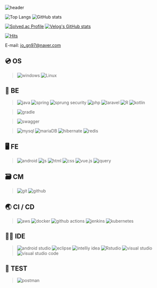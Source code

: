 

![header](https://capsule-render.vercel.app/api?type=waving&color=auto&height=300&section=header&text=GyeongNam&fontSize=90)

﻿![Top Langs](https://github-readme-stats.vercel.app/api/top-langs/?username=GyeongNam&langs_count=10&layout=compact&theme=dark)
![GitHub stats](https://github-readme-stats.vercel.app/api?username=GyeongNam&show_icons=true&theme=radical)

[![Solved.ac Profile](http://mazassumnida.wtf/api/v2/generate_badge?boj=silent97)](https://solved.ac/silent97)
[![Velog's GitHub stats](https://velog-readme-stats.vercel.app/api?name=jogn97)](https://velog.io/@jogn97/series/BootCamp)

[![Hits](https://hits.seeyoufarm.com/api/count/incr/badge.svg?url=https%3A%2F%2Fgithub.com%2FGyeongNam%2Fhit-counter&count_bg=%2379C83D&title_bg=%23555555&icon=&icon_color=%23E7E7E7&title=hits&edge_flat=false)](https://hits.seeyoufarm.com)

E-mail: jo_gn97@naver.com

## 💿 OS
> ![windows](https://img.shields.io/badge/Windows-0078D6?style=for-the-badge&logo=windows&logoColor=white)
> ![Linux](https://img.shields.io/badge/Linux-FCC624?style=for-the-badge&logo=linux&logoColor=black)

## 💾 BE
>
>![java](https://img.shields.io/badge/Java-ED8B00?style=for-the-badge&logo=openjdk&logoColor=white)
>![spring](https://img.shields.io/badge/Spring-6DB33F?style=for-the-badge&logo=spring&logoColor=white)
>![sprung security](https://img.shields.io/badge/Spring_Security-6DB33F?style=for-the-badge&logo=Spring-Security&logoColor=white)
>![php](https://img.shields.io/badge/PHP-777BB4?style=for-the-badge&logo=php&logoColor=white)
>![laravel](https://img.shields.io/badge/Laravel-FF2D20?style=for-the-badge&logo=laravel&logoColor=white)
>![R](https://img.shields.io/badge/R-276DC3?style=for-the-badge&logo=r&logoColor=white)
>![kotlin](https://img.shields.io/badge/Kotlin-0095D5?&style=for-the-badge&logo=kotlin&logoColor=white)

>
>![gradle](https://img.shields.io/badge/Gradle-02303A.svg?style=for-the-badge&logo=Gradle&logoColor=white)

>
>![swagger](https://img.shields.io/badge/-Swagger-%23Clojure?style=for-the-badge&logo=swagger&logoColor=white)

>
>![mysql](https://img.shields.io/badge/MySQL-005C84?style=for-the-badge&logo=mysql&logoColor=white)
>![mariaDB](https://img.shields.io/badge/MariaDB-003545?style=for-the-badge&logo=mariadb&logoColor=white)
>![hibernate](https://img.shields.io/badge/Hibernate-59666C?style=for-the-badge&logo=Hibernate&logoColor=white)
>![redis](https://img.shields.io/badge/redis-%23DD0031.svg?&style=for-the-badge&logo=redis&logoColor=white)


## 🖥️ FE
>
>![android](https://img.shields.io/badge/Android-3DDC84?style=for-the-badge&logo=android&logoColor=white)
>![js](https://img.shields.io/badge/JavaScript-F7DF1E?style=for-the-badge&logo=JavaScript&logoColor=white)
>![html](https://img.shields.io/badge/HTML5-E34F26?style=for-the-badge&logo=html5&logoColor=white)
>![css](https://img.shields.io/badge/CSS-239120?&style=for-the-badge&logo=css3&logoColor=white)
>![vue.js](https://img.shields.io/badge/Vue.js-35495E?style=for-the-badge&logo=vue.js&logoColor=4FC08D)
>![jquery](https://img.shields.io/badge/jQuery-0769AD?style=for-the-badge&logo=jquery&logoColor=white)

## 🗃️ CM
>
>![git](https://img.shields.io/badge/GIT-E44C30?style=for-the-badge&logo=git&logoColor=white)
>![github](https://img.shields.io/badge/GitHub-100000?style=for-the-badge&logo=github&logoColor=white)

## 🌏 CI / CD
>
>![aws](https://img.shields.io/badge/Amazon_AWS-232F3E?style=for-the-badge&logo=amazon-aws&logoColor=white)
>![docker](https://img.shields.io/badge/docker-%230db7ed.svg?style=for-the-badge&logo=docker&logoColor=white)
>![github actions](https://img.shields.io/badge/GitHub_Actions-2088FF?style=for-the-badge&logo=github-actions&logoColor=white)
>![jenkins](https://img.shields.io/badge/Jenkins-D24939?style=for-the-badge&logo=Jenkins&logoColor=white)
>![kubernetes](https://img.shields.io/badge/kubernetes-%23326ce5.svg?style=for-the-badge&logo=kubernetes&logoColor=white)

## 👩‍💻 IDE
>
>![android studio](https://img.shields.io/badge/Android_Studio-3DDC84?style=for-the-badge&logo=android-studio&logoColor=white)
>![eclipse](https://img.shields.io/badge/Eclipse-2C2255?style=for-the-badge&logo=eclipse&logoColor=white)
>![intelliy idea](https://img.shields.io/badge/IntelliJ_IDEA-000000.svg?style=for-the-badge&logo=intellij-idea&logoColor=white)
>![Rstudio](https://img.shields.io/badge/RStudio-75AADB?style=for-the-badge&logo=RStudio&logoColor=white)
>![visual studio](https://img.shields.io/badge/Visual_Studio-5C2D91?style=for-the-badge&logo=visual%20studio&logoColor=white)
>![visual studio code](https://img.shields.io/badge/Visual_Studio_Code-0078D4?style=for-the-badge&logo=visual%20studio%20code&logoColor=white)


## 📡 TEST
>
>![postman](https://img.shields.io/badge/Postman-FF6C37?style=for-the-badge&logo=postman&logoColor=white)
